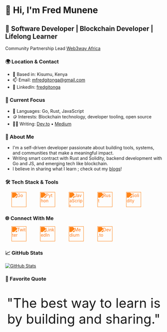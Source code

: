 # 👋 Hi, I'm Fred Munene

## 🚀 Software Developer | Blockchain Developer | Lifelong Learner

Community Partnership Lead [Web3way Africa](https://x.com/Web3wayafrica)

### 🌍 Location & Contact
- 📍 Based in: Kisumu, Kenya
- 📫 Email: mfredgitonga@gmail.com
- 💼 LinkedIn: [fredgitonga](https://ke.linkedin.com/in/fredgitonga)

### 🎯 Current Focus
- 🧠 Languages: Go, Rust, JavaScript
- 🪙 Interests: Blockchain technology, developer tooling, open source
- ✍🏾 Writing: [Dev.to](https://dev.to/fredgitonga) • [Medium](https://medium.com/@mfredgitonga)

### 🚀 About Me
+ I'm a self-driven developer passionate about building tools, systems, and communities that make a meaningful impact.
+ Writing smart contract with Rust and Solidity, backend development with Go and JS, and emerging tech like blockchain. 
+ I believe in sharing what I learn ; check out my [blogs](https://dev.to/fredgitonga)!

### 🛠️ Tech Stack & Tools
<p align="left">
  <a href="https://go.dev/" target="_blank"><img src="https://github.com/danielcranney/profileme-dev/blob/main/public/icons/skills/go.svg" width="48" height="48" alt="Go" style="filter: invert(48%) sepia(79%) saturate(2476%) hue-rotate(346deg) brightness(118%) contrast(119%); margin: 0 20px;" /></a>
  <a href="https://www.python.org/" target="_blank"><img src="https://github.com/danielcranney/profileme-dev/blob/main/public/icons/skills/python.svg" width="48" height="48" alt="Python" style="filter: invert(48%) sepia(79%) saturate(2476%) hue-rotate(346deg) brightness(118%) contrast(119%); margin: 0 20px;" /></a>
  <a href="https://developer.mozilla.org/en-US/docs/Web/JavaScript" target="_blank"><img src="https://github.com/danielcranney/profileme-dev/blob/main/public/icons/skills/javascript.svg" width="48" height="48" alt="JavaScript" style="filter: invert(48%) sepia(79%) saturate(2476%) hue-rotate(346deg) brightness(118%) contrast(119%); margin: 0 20px;" /></a>
  <a href="https://www.rust-lang.org/" target="_blank"><img src="https://github.com/danielcranney/profileme-dev/blob/main/public/icons/skills/rust.svg" width="48" height="48" alt="Rust" style="filter: invert(48%) sepia(79%) saturate(2476%) hue-rotate(346deg) brightness(118%) contrast(119%); margin: 0 20px;" /></a>
  <a href="https://www.soliditylang.org/" target="_blank"><img src="https://github.com/danielcranney/profileme-dev/blob/main/public/icons/skills/solidity-colored.svg" width="48" height="48" alt="Solidity" style="filter: invert(48%) sepia(79%) saturate(2476%) hue-rotate(346deg) brightness(118%) contrast(119%); margin: 0 20px;" /></a>
</p>

### 🌐 Connect With Me
<p align="left">
  <a href="https://twitter.com/Gitonga2050" target="_blank"><img src="https://github.com/danielcranney/profileme-dev/blob/main/public/icons/socials/twitter-dark.svg" width="48" height="48" alt="Twitter" style="filter: invert(48%) sepia(79%) saturate(2476%) hue-rotate(346deg) brightness(118%) contrast(119%); margin: 0 20px;" /></a>
  <a href="https://ke.linkedin.com/in/fredgitonga" target="_blank"><img src="https://github.com/danielcranney/profileme-dev/blob/main/public/icons/socials/linkedin.svg" width="48" height="48" alt="LinkedIn" style="filter: invert(48%) sepia(79%) saturate(2476%) hue-rotate(346deg) brightness(118%) contrast(119%); margin: 0 20px;" /></a>
  <a href="https://medium.com/@mfredgitonga" target="_blank"><img src="https://github.com/danielcranney/profileme-dev/blob/main/public/icons/socials/medium-dark.svg" width="48" height="48" alt="Medium" style="filter: invert(48%) sepia(79%) saturate(2476%) hue-rotate(346deg) brightness(118%) contrast(119%); margin: 0 20px;" /></a>
  <a href="https://dev.to/fredgitonga" target="_blank"><img src="https://github.com/danielcranney/profileme-dev/blob/main/public/icons/socials/devdotto-dark.svg" width="48" height="48" alt="Dev.to" style="filter: invert(48%) sepia(79%) saturate(2476%) hue-rotate(346deg) brightness(118%) contrast(119%); margin: 0 20px;" /></a>
</p>

### 📈 GitHub Stats
<p align="left">
  <a href="https://github.com/FredMunene">
    <img src="https://github-readme-stats.vercel.app/api?username=FredMunene&show_icons=true&count_private=true&theme=tokyonight" alt="GitHub Stats" />
  </a>
</p>

### 💭 Favorite Quote
<p style="font-size: 3em; text-align: center;">
"The best way to learn is by building and sharing."
</p>

